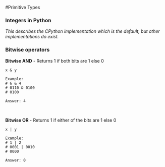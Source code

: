 #Primitive Types

### Integers in Python

*This describes the CPython implementation which is the default, but other implementations do exist.*


### Bitwise operators 

**Bitwise AND** - Returns 1 if both bits are 1 else 0
```
x & y

Example:
# 6 & 4
# 0110 & 0100
# 0100

Answer: 4  
```
<br>

**Bitwise OR** - Returns 1 if either of the bits are 1 else 0
```
x | y

Example:
# 1 | 2
# 0001 | 0010
# 0000

Answer: 0  
```
